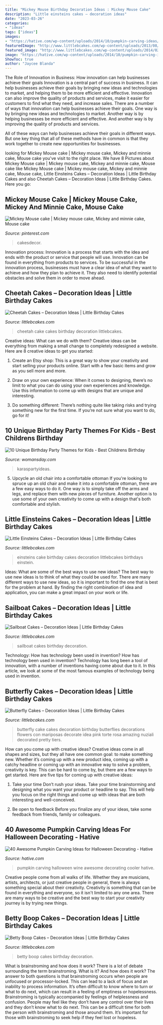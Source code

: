 ```yaml
---
title: "Mickey Mouse Birthday Decoration Ideas : Mickey Mouse Cake"
description: "Little einsteins cakes – decoration ideas"
date: "2023-03-26"
categories:
- "ideas"
tags: ["ideas"]
images:
- "https://hative.com/wp-content/uploads/2014/10/pumpkin-carving-ideas/30-wine-cooler-pumpkin.jpg"
featuredImage: "http://www.littlebcakes.com/wp-content/uploads/2013/08/Butterfly-Wedding-Cake.jpg"
featured_image: "http://www.littlebcakes.com/wp-content/uploads/2014/02/Cheetah-Cake.jpg"
image: "https://hative.com/wp-content/uploads/2014/10/pumpkin-carving-ideas/30-wine-cooler-pumpkin.jpg"
ShowToc: true
author: "Jaycee Blanda"
---
```



The Role of Innovation in Business: How innovation can help businesses achieve their goals
Innovation is a central part of success in business. It can help businesses achieve their goals by bringing new ideas and technologies to market, and helping them to be more efficient and effective. Innovation can also improve the quality of products and services, make it easier for customers to find what they need, and increase sales.
There are a number of ways that innovation can help businesses achieve their goals. One way is by bringing new ideas and technologies to market. Another way is by helping businesses be more efficient and effective. And another way is by improving the quality of products and services.

All of these ways can help businesses achieve their goals in different ways. But one key thing that all of these methods have in common is that they work together to create new opportunities for businesses.

	

		
looking for Mickey Mouse cake | Mickey mouse cake, Mickey and minnie cake, Mouse cake you've visit to the right place. We have 8 Pictures about Mickey Mouse cake | Mickey mouse cake, Mickey and minnie cake, Mouse cake like Mickey Mouse cake | Mickey mouse cake, Mickey and minnie cake, Mouse cake, Little Einsteins Cakes – Decoration Ideas | Little Birthday Cakes and also Cheetah Cakes – Decoration Ideas | Little Birthday Cakes. Here you go:
		
    
## Mickey Mouse Cake | Mickey Mouse Cake, Mickey And Minnie Cake, Mouse Cake

<img loading=lazy src="https://i.pinimg.com/736x/3a/f2/55/3af2555d9399e6036589f0979c36a6b8.jpg" onerror="this.onerror=null;this.src='https://tse2.mm.bing.net/th?id=OIP.kj4XwRGrO3J89LM5Q7TBbgHaLH&amp;pid=15.1';" alt="Mickey Mouse cake | Mickey mouse cake, Mickey and minnie cake, Mouse cake">

_Source: pinterest.com_

>cakesdecor. 

	

Innovation process:
Innovation is a process that starts with the idea and ends with the product or service that people will use. Innovation can be found in everything from products to services. To be successful in the innovation process, businesses must have a clear idea of what they want to achieve and how they plan to achieve it. They also need to identify potential obstacles and solve them in order to move ahead.

    
## Cheetah Cakes – Decoration Ideas | Little Birthday Cakes

<img loading=lazy src="http://www.littlebcakes.com/wp-content/uploads/2014/02/Cheetah-Cake.jpg" onerror="this.onerror=null;this.src='https://tse4.mm.bing.net/th?id=OIP.5DkrL3y17bu9aMrsV_bzEwHaKS&amp;pid=15.1';" alt="Cheetah Cakes – Decoration Ideas | Little Birthday Cakes">

_Source: littlebcakes.com_

>cheetah cake cakes birthday decoration littlebcakes. 

	

Creative ideas: What can we do with them?
Creative ideas can be everything from making a small change to completely redesigned a website. Here are 8 creative ideas to get you started:
1. Create an Etsy shop: This is a great way to show your creativity and start selling your products online. Start with a few basic items and grow as you sell more and more.

2. Draw on your own experience: When it comes to designing, there’s no limit to what you can do using your own experiences and knowledge. Use this information to come up with designs that are unique and interesting.

3. Do something different: There’s nothing quite like taking risks and trying something new for the first time. If you’re not sure what you want to do, go for it!

    
## 10 Unique Birthday Party Themes For Kids - Best Childrens Birthday

<img loading=lazy src="https://hips.hearstapps.com/wdy.h-cdn.co/assets/17/02/640x962/gallery-1484180649-unicorn-themed-birthday-party-karas-party-ideas.jpeg?resize=768:*" onerror="this.onerror=null;this.src='https://tse4.mm.bing.net/th?id=OIP.6kI1M7V7li3t39RXDrrD3QHaLI&amp;pid=15.1';" alt="10 Unique Birthday Party Themes for Kids - Best Childrens Birthday">

_Source: womansday.com_

>karaspartyideas. 

	

5. Upcycle an old chair into a comfortable ottoman
If you're looking to spruce up an old chair and make it into a comfortable ottoman, there are a few easy ways to do it. One way is to simply take off the arms and legs, and replace them with new pieces of furniture. Another option is to use some of your own creativity to come up with a design that's both comfortable and stylish.

    
## Little Einsteins Cakes – Decoration Ideas | Little Birthday Cakes

<img loading=lazy src="http://www.littlebcakes.com/wp-content/uploads/2014/01/Little-Einsteins-Birthdays-Cake.jpg" onerror="this.onerror=null;this.src='https://tse3.mm.bing.net/th?id=OIP.CWzyreoPyNOhj0mcI40qtwHaJ4&amp;pid=15.1';" alt="Little Einsteins Cakes – Decoration Ideas | Little Birthday Cakes">

_Source: littlebcakes.com_

>einsteins cake birthday cakes decoration littlebcakes birthdays einstein. 

	

Ideas: What are some of the best ways to use new ideas?
The best way to use new ideas is to think of what they could be used for. There are many different ways to use new ideas, so it is important to find the one that is best for the problem at hand. By finding the right combination of idea and application, you can make a great impact on your work or life.

    
## Sailboat Cakes – Decoration Ideas | Little Birthday Cakes

<img loading=lazy src="http://www.littlebcakes.com/wp-content/uploads/2014/01/Sailboat-Birthday-Cakes.jpg" onerror="this.onerror=null;this.src='https://tse2.mm.bing.net/th?id=OIP.N5UFLvkIVDUgh8TPsIvUSAHaJ4&amp;pid=15.1';" alt="Sailboat Cakes – Decoration Ideas | Little Birthday Cakes">

_Source: littlebcakes.com_

>sailboat cakes birthday decoration. 

	

Technology: How has technology been used in invention?
How has technology been used in invention? Technology has long been a tool of innovation, with a number of inventions having come about due to it. In this article, we look at some of the most famous examples of technology being used in invention.

    
## Butterfly Cakes – Decoration Ideas | Little Birthday Cakes

<img loading=lazy src="http://www.littlebcakes.com/wp-content/uploads/2013/08/Butterfly-Wedding-Cake.jpg" onerror="this.onerror=null;this.src='https://tse3.mm.bing.net/th?id=OIP.lwZ0tIGx1xqzOBIFaXYYXAHaLH&amp;pid=15.1';" alt="Butterfly Cakes – Decoration Ideas | Little Birthday Cakes">

_Source: littlebcakes.com_

>butterfly cake cakes decoration birthday butterflies decorations flowers con mariposas decorate idea pink torte rosa amazing nuziali decorated pretty tiers. 

	

How can you come up with creative ideas?
Creative ideas come in all shapes and sizes, but they all have one common goal: to make something new. Whether it’s coming up with a new product idea, coming up with a catchy headline or coming up with an innovative way to solve a problem, creativity is key. This can be hard to come by, but there are a few ways to get started. Here are five tips for coming up with creative ideas:
1. Take your time
Don’t rush your ideas. Take your time brainstorming and designing what you want your product or headline to say. This will help you focus on the right things and come up with ideas that are both interesting and well-conceived.

2. Be open to feedback
Before you finalize any of your ideas, take some feedback from friends, family or colleagues.

    
## 40 Awesome Pumpkin Carving Ideas For Halloween Decorating - Hative

<img loading=lazy src="https://hative.com/wp-content/uploads/2014/10/pumpkin-carving-ideas/30-wine-cooler-pumpkin.jpg" onerror="this.onerror=null;this.src='https://tse4.mm.bing.net/th?id=OIP.8FEsfgfBW_9Kq2kfCDJ__AHaLr&amp;pid=15.1';" alt="40 Awesome Pumpkin Carving Ideas for Halloween Decorating - Hative">

_Source: hative.com_

>pumpkin carving halloween wine awesome decorating cooler hative. 

	

Creative people come from all walks of life. Whether they are musicians, artists, architects, or just creative people in general, there is always something special about their creativity. Creativity is something that can be found in everything and everyone, so it isn't limited to any one area. There are many ways to be creative and the best way to start your creativity journey is by trying new things.

    
## Betty Boop Cakes – Decoration Ideas | Little Birthday Cakes

<img loading=lazy src="http://www.littlebcakes.com/wp-content/uploads/2014/01/Betty-Boop-Cakes-Photos.jpg" onerror="this.onerror=null;this.src='https://tse2.mm.bing.net/th?id=OIP.74By08egnPbweX4vGoxE8AHaJ6&amp;pid=15.1';" alt="Betty Boop Cakes – Decoration Ideas | Little Birthday Cakes">

_Source: littlebcakes.com_

>betty boop cakes birthday decoration. 

	

What is brainstroming and how does it work?
There is a lot of debate surrounding the term brainstroming. What is it? And how does it work? The answer to both questions is that brainstroming occurs when people are unfocused or processor-locked. This can lead to a lack of focus and an inability to process information. It’s often difficult to know where to turn or what to do next, which can result in a feeling of emptiness or hopelessness.
Brainstroming is typically accompanied by feelings of helplessness and confusion. People may feel like they don’t have any control over their lives and they don’t know what to do next. This can be a difficult time for both the person with brainstroming and those around them. It’s important for those with brainstroming to seek help if they feel lost or hopeless.

